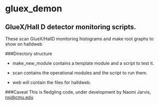 # gluex_demon

## GlueX/Hall D detector monitoring scripts.

These scan GlueX/HallD monitoring histograms and make root graphs to show on halldweb

###Directory structure

* make_new_module contains a template module and a script to test it.

* scan contains the operational modules and the script to run them.

* web will contain the files for halldweb.

###Caveat
This is fledgling code, under development by Naomi Jarvis, nsj@cmu.edu
